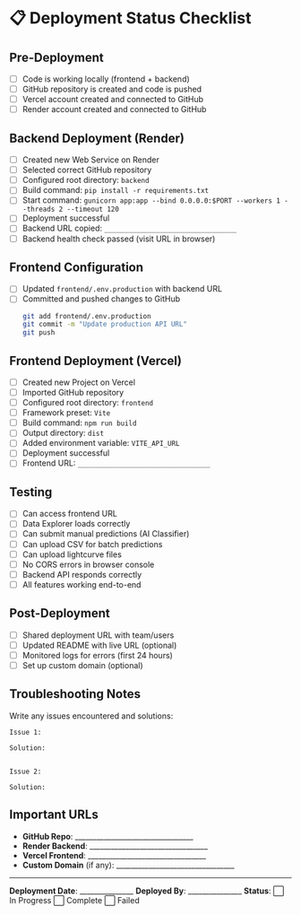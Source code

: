 # 📋 Deployment Status Checklist

## Pre-Deployment
- [ ] Code is working locally (frontend + backend)
- [ ] GitHub repository is created and code is pushed
- [ ] Vercel account created and connected to GitHub
- [ ] Render account created and connected to GitHub

## Backend Deployment (Render)
- [ ] Created new Web Service on Render
- [ ] Selected correct GitHub repository
- [ ] Configured root directory: `backend`
- [ ] Build command: `pip install -r requirements.txt`
- [ ] Start command: `gunicorn app:app --bind 0.0.0.0:$PORT --workers 1 --threads 2 --timeout 120`
- [ ] Deployment successful
- [ ] Backend URL copied: `_________________________________`
- [ ] Backend health check passed (visit URL in browser)

## Frontend Configuration
- [ ] Updated `frontend/.env.production` with backend URL
- [ ] Committed and pushed changes to GitHub
  ```bash
  git add frontend/.env.production
  git commit -m "Update production API URL"
  git push
  ```

## Frontend Deployment (Vercel)
- [ ] Created new Project on Vercel
- [ ] Imported GitHub repository
- [ ] Configured root directory: `frontend`
- [ ] Framework preset: `Vite`
- [ ] Build command: `npm run build`
- [ ] Output directory: `dist`
- [ ] Added environment variable: `VITE_API_URL`
- [ ] Deployment successful
- [ ] Frontend URL: `_________________________________`

## Testing
- [ ] Can access frontend URL
- [ ] Data Explorer loads correctly
- [ ] Can submit manual predictions (AI Classifier)
- [ ] Can upload CSV for batch predictions
- [ ] Can upload lightcurve files
- [ ] No CORS errors in browser console
- [ ] Backend API responds correctly
- [ ] All features working end-to-end

## Post-Deployment
- [ ] Shared deployment URL with team/users
- [ ] Updated README with live URL (optional)
- [ ] Monitored logs for errors (first 24 hours)
- [ ] Set up custom domain (optional)

## Troubleshooting Notes
Write any issues encountered and solutions:
```
Issue 1: 

Solution: 


Issue 2: 

Solution: 

```

## Important URLs
- **GitHub Repo**: _________________________________
- **Render Backend**: _________________________________
- **Vercel Frontend**: _________________________________
- **Custom Domain** (if any): _________________________________

---

**Deployment Date**: _______________
**Deployed By**: _______________
**Status**: ⬜ In Progress  ⬜ Complete  ⬜ Failed
